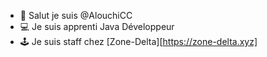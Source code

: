 - 👋 Salut je suis @AlouchiCC
- 💻 Je suis apprenti Java Développeur
- 🕹️ Je suis staff chez [Zone-Delta][https://zone-delta.xyz]

<!---
AlouchiCC/AlouchiCC is a ✨ special ✨ repository because its `README.md` (this file) appears on your GitHub profile.
You can click the Preview link to take a look at your changes.
--->
